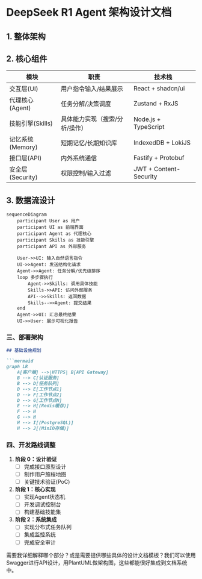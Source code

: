 # DeepSeek R1 Agent 架构设计文档

## 1. 整体架构

## 2. 核心组件

| 模块            | 职责                          | 技术栈                  |
|-----------------|-----------------------------|-----------------------|
| 交互层(UI)       | 用户指令输入/结果展示              | React + shadcn/ui     |
| 代理核心(Agent)  | 任务分解/决策调度                 | Zustand + RxJS        |
| 技能引擎(Skills) | 具体能力实现（搜索/分析/操作）         | Node.js + TypeScript  |
| 记忆系统(Memory) | 短期记忆/长期知识库                | IndexedDB + LokiJS    |
| 接口层(API)      | 内外系统通信                    | Fastify + Protobuf    |
| 安全层(Security) | 权限控制/输入过滤                 | JWT + Content-Security|

## 3. 数据流设计

```mermaid
sequenceDiagram
    participant User as 用户
    participant UI as 前端界面
    participant Agent as 代理核心
    participant Skills as 技能引擎
    participant API as 外部服务

    User->>UI: 输入自然语言指令
    UI->>Agent: 发送结构化请求
    Agent->>Agent: 任务分解/优先级排序
    loop 多步骤执行
        Agent->>Skills: 调用具体技能
        Skills->>API: 访问外部服务
        API-->>Skills: 返回数据
        Skills-->>Agent: 提交结果
    end
    Agent->>UI: 汇总最终结果
    UI->>User: 展示可视化报告
```

### 三、部署架构

```markdown
## 基础设施规划

```mermaid
graph LR
    A[客户端] -->|HTTPS| B[API Gateway]
    B --> C[认证服务]
    B --> D[任务队列]
    D --> E[工作节点1]
    D --> F[工作节点2]
    D --> G[工作节点N]
    E --> H[(Redis缓存)]
    F --> H
    G --> H
    H --> I[(PostgreSQL)]
    H --> J[(MinIO存储)]
```

### 四、开发路线调整

1. **阶段 0：设计验证**
   - [ ] 完成接口原型设计
   - [ ] 制作用户旅程地图
   - [ ] 关键技术验证(PoC)

2. **阶段 1：核心实现**
   - [ ] 实现Agent状态机
   - [ ] 开发调试控制台
   - [ ] 构建基础技能集

3. **阶段 2：系统集成**
   - [ ] 实现分布式任务队列
   - [ ] 集成监控系统
   - [ ] 完成安全审计

需要我详细解释哪个部分？或是需要提供哪些具体的设计文档模板？我们可以使用Swagger进行API设计，用PlantUML做架构图，这些都能很好集成到文档系统中。
